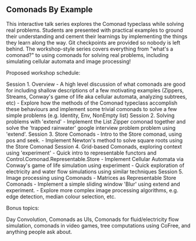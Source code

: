 ## Comonads By Example

This interactive talk series explores the Comonad typeclass while solving real problems. Students are presented with practical examples to ground their understanding and cement their learnings by implementing the things they learn along the way. Git checkpoints are provided so nobody is left behind.  The workshop-style series covers everything from "what's a comonad?" to using comonads for solving real problems, including simulating cellular automata and image processing!

Proposed workshop schedule:

Session 1.  Overview
    -   A high level discussion of what comonads are good for including shallow
        descriptions of a few motivating examples (Zippers, Streams, Conway's
        game of life aka cellular automata, analyzing subtrees, etc)
    -   Explore how the methods of the Comonad typeclass accomplish these
        behaviours and implement some trivial comonads to solve a few simple
        problems (e.g. Identity, Env, NonEmpty list)
Session 2.  Solving problems with 'extend'
    -   Implement the List Zipper comonad together and solve the 'trapped
        rainwater' google interview problem problem using 'extend'.
Session 3.  Store Comonads
    -   Intro to the Store comonad, using pos and seek.
    -   Implement Newton's method to solve square roots using the Store Comonad
Session 4.  Grid-based Comonads, exploring context using 'experiment'
    -   Quick intro to representable functors and
        Control.Comonad.Representable.Store
    -   Implement Cellular Automata via Conway's game of life simulation using
        experiment
    -   Quick exploration of electricity and water flow simulations using
        similar techniques
Session 5.  Image processing using Comonads
    -   Matrices as Representable Store Comonads
    -   Implement a simple sliding window 'Blur' using extend and experiment.
    -   Explore more complex image processing algorithms, e.g. edge detection,
        median colour selection, etc.

Bonus topics:

Day Convolution, Comonads as UIs, Comonads for fluid/electricity flow
simulation, comonads in video games, tree computations using CoFree, and
anything people ask about.
